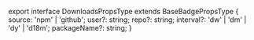 export interface DownloadsPropsType extends BaseBadgePropsType {
  source: 'npm' | 'github';
  user?: string;
  repo?: string;
  interval?: 'dw' | 'dm' | 'dy' | 'd18m';
  packageName?: string;
}